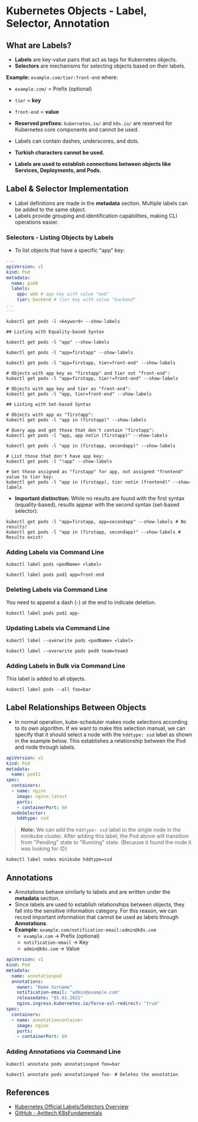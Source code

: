 # Kubernetes Objects - Label, Selector, Annotation

## What are Labels?

* **Labels** are key-value pairs that act as tags for Kubernetes objects.
* **Selectors** are mechanisms for selecting objects based on their labels.

**Example:** `example.com/tier:front-end` where:
* `example.com/` = Prefix (optional)
* `tier` = **key**
* `front-end` = **value**

* **Reserved prefixes:** `kubernetes.io/` and `k8s.io/` are reserved for Kubernetes core components and cannot be used.
* Labels can contain dashes, underscores, and dots.
* **Turkish characters cannot be used.**
* **Labels are used to establish connections between objects like Services, Deployments, and Pods.**

## Label & Selector Implementation

* Label definitions are made in the **metadata** section. Multiple labels can be added to the same object.
* Labels provide grouping and identification capabilities, making CLI operations easier.

### Selectors - Listing Objects by Labels

* To list objects that have a specific "app" key:

```yaml
---
apiVersion: v1
kind: Pod
metadata:
  name: pod8
  labels:
    app: web # app key with value "web"
    tier: backend # tier key with value "backend"
...
---
```

```shell
kubectl get pods -l <keyword> --show-labels

## Listing with Equality-based Syntax

kubectl get pods -l "app" --show-labels

kubectl get pods -l "app=firstapp" --show-labels

kubectl get pods -l "app=firstapp, tier=front-end" --show-labels

# Objects with app key as "firstapp" and tier not "front-end":
kubectl get pods -l "app=firstapp, tier!=front-end" --show-labels

# Objects with app key and tier as "front-end":
kubectl get pods -l "app, tier=front-end" --show-labels

## Listing with Set-based Syntax

# Objects with app as "firstapp":
kubectl get pods -l "app in (firstapp)" --show-labels

# Query app and get those that don't contain "firstapp":
kubectl get pods -l "app, app notin (firstapp)" --show-labels

kubectl get pods -l "app in (firstapp, secondapp)" --show-labels

# List those that don't have app key:
kubectl get pods -l "!app" --show-labels

# Get those assigned as "firstapp" for app, not assigned "frontend" value to tier key:
kubectl get pods -l "app in (firstapp), tier notin (frontend)" --show-labels
```

* **Important distinction:** While no results are found with the first syntax (equality-based), results appear with the second syntax (set-based selector):

```shell
kubectl get pods -l "app=firstapp, app=secondapp" --show-labels # No results!
kubectl get pods -l "app in (firstapp, secondapp)" --show-labels # Results exist!
```

### Adding Labels via Command Line

```shell
kubectl label pods <podName> <label>

kubectl label pods pod1 app=front-end
```

### Deleting Labels via Command Line

You need to append a dash (-) at the end to indicate deletion.

```shell
kubectl label pods pod1 app-
```

### Updating Labels via Command Line

```shell
kubectl label --overwrite pods <podName> <label>

kubectl label --overwrite pods pod9 team=team3
```

### Adding Labels in Bulk via Command Line

This label is added to all objects.

```shell
kubectl label pods --all foo=bar
```

## Label Relationships Between Objects

* In normal operation, kube-scheduler makes node selections according to its own algorithm. If we want to make this selection manual, we can specify that it should select a node with the `hddtype: ssd` label as shown in the example below. This establishes a relationship between the Pod and node through labels.

```yaml
apiVersion: v1
kind: Pod
metadata:
  name: pod11
spec:
  containers:
  - name: nginx
    image: nginx:latest
    ports:
    - containerPort: 80
  nodeSelector:
    hddtype: ssd
```

> **Note:** We can add the `hddtype: ssd` label to the single node in the minikube cluster. After adding this label, the Pod above will transition from "Pending" state to "Running" state. (Because it found the node it was looking for 😊)

```shell
kubectl label nodes minikube hddtype=ssd
```

## Annotations

* Annotations behave similarly to labels and are written under the **metadata** section.
* Since labels are used to establish relationships between objects, they fall into the sensitive information category. For this reason, we can record important information that cannot be used as labels through **Annotations**.
* **Example:** `example.com/notification-email:admin@k8s.com`
    * `example.com` → Prefix (optional)
    * `notification-email` → Key
    * `admin@k8s.com` → Value

```yaml
apiVersion: v1
kind: Pod
metadata:
  name: annotationpod
  annotations:
    owner: "Name Surname"
    notification-email: "admin@example.com"
    releasedate: "01.01.2021"
    nginx.ingress.kubernetes.io/force-ssl-redirect: "true"
spec:
  containers:
  - name: annotationcontainer
    image: nginx
    ports:
    - containerPort: 80
```

### Adding Annotations via Command Line

```shell
kubectl annotate pods annotationpod foo=bar

kubectl annotate pods annotationpod foo- # Deletes the annotation
```

## References

- [Kubernetes Official Labels/Selectors Overview](https://kubernetes.io/docs/concepts/overview/working-with-objects/labels/)
- [GitHub - Aytitech K8sFundamentals](https://github.com/aytitech/k8sfundamentals/tree/main/labelselector)
